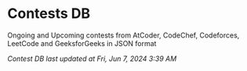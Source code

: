 # Contests DB

Ongoing and Upcoming contests from AtCoder, CodeChef, Codeforces, LeetCode and GeeksforGeeks in JSON format

*Contest DB last updated at Fri, Jun 7, 2024 3:39 AM*  
